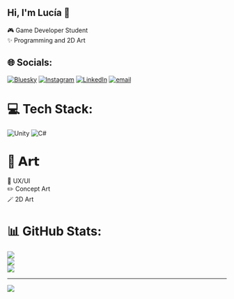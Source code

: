 ## Hi, I'm Lucía 🎀

🎮 Game Developer Student<br/>
✨ Programming and 2D Art<br/>


## 🌐 Socials:
[![Bluesky](https://img.shields.io/badge/bluesky-0285FF?style=for-the-badge&logo=bluesky&logoColor=%23FFFFFF)](https://bsky.app/profile/hizulu.bsky.social) [![Instagram](https://img.shields.io/badge/Instagram-%23E4405F.svg?style=for-the-badge&logo=Instagram&logoColor=white)](https://instagram.com/hizulu_) [![LinkedIn](https://img.shields.io/badge/LinkedIn-%230077B5.svg?style=for-the-badge&logo=linkedin&logoColor=white)](https://linkedin.com/in/lucía-garcía-lópez-73a526298) [![email](https://img.shields.io/badge/Email-D14836?style=for-the-badge&logo=gmail&logoColor=white)](mailto:lucia.garlop.gl@gmail.com) 

# 💻 Tech Stack:
![Unity](https://img.shields.io/badge/unity-%23000000.svg?style=for-the-badge&logo=unity&logoColor=white) ![C#](https://img.shields.io/badge/c%23-%23239120.svg?style=for-the-badge&logo=csharp&logoColor=white)
# 🎨 𝗔𝗿𝘁
📲 UX/UI   
✏️ Concept Art   
🪄 2D Art
# 📊 GitHub Stats:
![](https://github-readme-stats.vercel.app/api?username=hizulu&theme=bear&hide_border=false&include_all_commits=false&count_private=false)<br/>
![](https://nirzak-streak-stats.vercel.app/?user=hizulu&theme=bear&hide_border=false)<br/>
![](https://github-readme-stats.vercel.app/api/top-langs/?username=hizulu&theme=bear&hide_border=false&include_all_commits=false&count_private=false&layout=compact)

---
[![](https://visitcount.itsvg.in/api?id=hizulu&icon=9&color=10)](https://visitcount.itsvg.in)

<!-- Proudly created with GPRM ( https://gprm.itsvg.in ) -->
